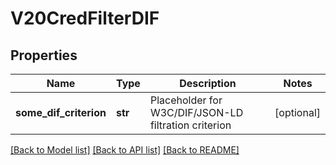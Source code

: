 # V20CredFilterDIF

## Properties
Name | Type | Description | Notes
------------ | ------------- | ------------- | -------------
**some_dif_criterion** | **str** | Placeholder for W3C/DIF/JSON-LD filtration criterion | [optional] 

[[Back to Model list]](../README.md#documentation-for-models) [[Back to API list]](../README.md#documentation-for-api-endpoints) [[Back to README]](../README.md)


